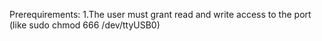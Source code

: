 Prerequirements:
1.The user must grant read and write access to the port (like sudo chmod 666 /dev/ttyUSB0)
